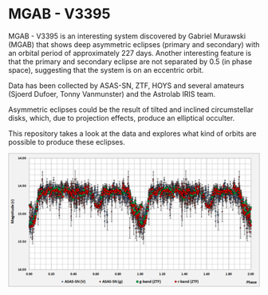 # MGAB - V3395

MGAB - V3395 is an interesting system discovered by Gabriel Murawski (MGAB) that shows deep asymmetric eclipses (primary and secondary) with an orbital period of approximately 227 days.
Another interesting feature is that the primary and secondary eclipse are not separated by 0.5 (in phase space), suggesting that the system is on an eccentric orbit.

Data has been collected by ASAS-SN, ZTF, HOYS and several amateurs (Sjoerd Dufoer, Tonny Vanmunster) and the Astrolab IRIS team.

Asymmetric eclipses could be the result of tilted and inclined circumstellar disks, which, due to projection effects, produce an elliptical occulter.

This repository takes a look at the data and explores what kind of orbits are possible to produce these eclipses.


![](phased_lightcurve.png)
